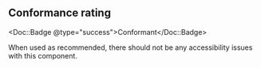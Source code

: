 ## Conformance rating

<Doc::Badge @type="success">Conformant</Doc::Badge>

When used as recommended, there should not be any accessibility issues with this component.